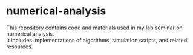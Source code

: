 # numerical-analysis

This repository contains code and materials used in my lab seminar on numerical analysis.  
It includes implementations of algorithms, simulation scripts, and related resources.
